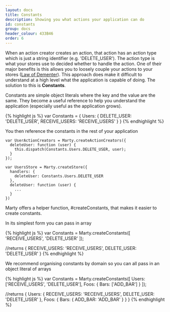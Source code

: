```yaml
---
layout: docs
title: Constants
description: Showing you what actions your application can do
id: constants
group: docs
header_colour: 433B46
order: 6
---
```


When an action creator creates an action, that action has an action type which is just a string identifier (e.g. 'DELETE_USER'). The action type is what your stores use to decided whether to handle the action. One of their major benefits is this allows you to loosely couple your actions to your stores ([Law of Dementer](http://en.wikipedia.org/wiki/Law_of_Demeter)). This approach does make it difficult to understand at a high level what the application is capable of doing. The solution to this is **Constants**.

Constants are simple object literals where the key and the value are the same. They become a useful reference to help you understand the application (especially useful as the application grows).

{% highlight js %}
var Constants = {
  Users: {
    DELETE_USER: 'DELETE_USER',
    RECEIVE_USERS: 'RECEIVE_USERS'
  }
}
{% endhighlight %}

You then reference the constants in the rest of your application

```
var UserActionCreators = Marty.createActionCreators({
  deleteUser: function (user) {
    this.dispatch(Constants.Users.DELETE_USER, user);
  }
});

var UsersStore = Marty.createStore({
  handlers: {
    deleteUser: Constants.Users.DELETE_USER
  },
  deleteUser: function (user) {
    ...
  }
})

```

Marty offers a helper function, #createConstants, that makes it easier to create constants.

In its simplest form you can pass in array

{% highlight js %}
var Constants = Marty.createConstants([
  'RECEIVE_USERS',
  'DELETE_USER'
]);

//returns
{
  RECEIVE_USERS: 'RECEIVE_USERS',
  DELETE_USER: 'DELETE_USER'
}
{% endhighlight %}

We recommend organising constants by domain so you can all pass in an object literal of arrays

{% highlight js %}
var Constants = Marty.createConstants([
  Users: ['RECEIVE_USERS', 'DELETE_USER'],
  Foos: {
    Bars: ['ADD_BAR']
  }
]);

//returns
{
  Users: {
    RECEIVE_USERS: 'RECEIVE_USERS',
    DELETE_USER: 'DELETE_USER'
  },
  Foos: {
    Bars: {
      ADD_BAR: 'ADD_BAR'
    }
  }
}
{% endhighlight %}